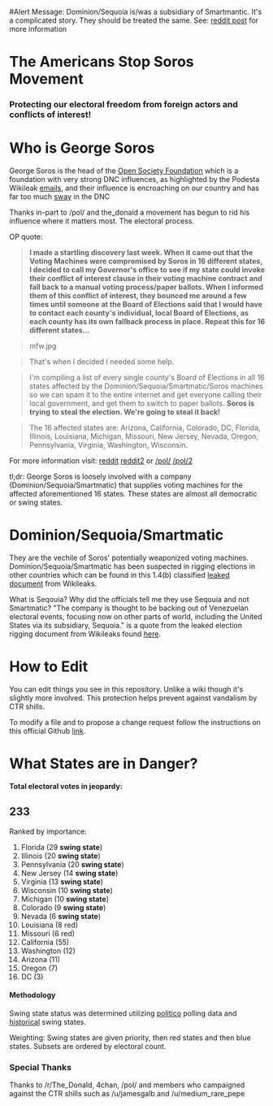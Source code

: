 #Alert Message: Dominion/Sequoia is/was a subsidiary of Smartmantic. It's a complicated story. They should be treated the same. See: [reddit post](https://www.reddit.com/r/The_Donald/comments/58mkiw/stopsoros_dominion_voting_systems/) for more information

# The Americans Stop Soros Movement
### Protecting our electoral freedom from foreign actors and conflicts of interest!




# Who is George Soros

George Soros is the head of the [Open Society Foundation](https://en.wikipedia.org/wiki/Open_society) which is a foundation with very strong DNC influences, as highlighted by the Podesta Wikileak [emails](https://wikileaks.org/podesta-emails/emailid/14273), and their influence is encroaching on our country and has far too much [sway](https://www.wikileaks.org/podesta-emails/emailid/15201) in the DNC

Thanks in-part to /pol/ and the_donald a movement has begun to rid his influence where it matters most. The electoral process.

OP quote:

> **I made a startling discovery last week. When it came out that the Voting Machines were compromised by Soros in 16 different states, I decided to call my Governor's office to see if my state could invoke their conflict of interest clause in their voting machine contract and fall back to a manual voting process/paper ballots.
When I informed them of this conflict of interest, they bounced me around a few times until someone at the Board of Elections said that I would have to contact each county's individual, local Board of Elections, as each county has its own fallback process in place.
Repeat this for 16 different states...**

> mfw.jpg

> That's when I decided I needed some help.

> I'm compiling a list of every single county's Board of Elections in all 16 states affected by the Dominion/Sequoia/Smartmatic/Soros machines so we can spam it to the entire internet and get everyone calling their local government, and get them to switch to paper ballots. **Soros is trying to steal the election. We're going to steal it back!**

> The 16 affected states are:
Arizona, California, Colorado, DC, Florida, Illinois, Louisiana, Michigan, Missouri, New Jersey, Nevada, Oregon, Pennsylvania, Virginia, Washington, Wisconsin.

For more information visit: [reddit](https://www.reddit.com/r/The_Donald/comments/58ffs6/operation_stop_soros_crowd_sourced_weaponized/)  [reddit2](https://www.reddit.com/r/The_Donald/comments/58g0ce/operation_stop_soros_crowd_sourced_weaponized/) or [/pol/](https://boards.4chan.org/pol/thread/93781257) [/pol/2](https://boards.4chan.org/pol/thread/93796259)

tl;dr: George Soros is loosely involved with a company (Dominion/Sequoia/Smartmatic) that supplies voting machines for the affected aforementioned 16 states. These states are almost all democratic or swing states.

# Dominion/Sequoia/Smartmatic

They are the vechile of Soros' potentially weaponized voting machines. Dominion/Sequoia/Smartmatic has been suspected in rigging elections in other countries which can be found in this 1.4(b) classified [leaked document](https://wikileaks.org/plusd/cables/06CARACAS2063_a.html) from Wikileaks.

What is Seqouia? Why did the officials tell me they use Seqouia and not Smartmatic? "The company is thought to be backing out of Venezuelan electoral events, focusing now on other parts of world, including the United States via its subsidiary, Sequoia." is a quote from the leaked election rigging document from Wikileaks found [here](https://wikileaks.org/plusd/cables/06CARACAS2063_a.html).

# How to Edit

You can edit things you see in this repository. Unlike a wiki though it's slightly more involved. This protection helps prevent against vandalism by CTR shills.

To modify a file and to propose a change request follow the instructions on this official Github [link](https://help.github.com/articles/editing-files-in-another-user-s-repository/).

# What States are in Danger?

**Total electoral votes in jeopardy:**
## **233**

Ranked by importance: 

1. Florida (29 **swing state**)
2. Illinois (20 **swing state**)
3. Pennsylvania (20 **swing state**)
4. New Jersey (14 **swing state**)
5. Virginia (13 **swing state**)
6. Wisconsin (10 **swing state**)
7. Michigan (10 **swing state**)
8. Colorado (9 **swing state**)
9. Nevada (6 **swing state**)
10. Louisiana (8 red)
11. Missouri (6 red)
12. California (55)
13. Washington (12)
14. Arizona (11)  
15. Oregon (7) 
16. DC (3)

#### Methodology

Swing state status was determined utilizing [politico](http://www.politico.com/2016-election/swing-states) polling data and [historical](https://en.wikipedia.org/wiki/Swing_state#Historical_swing_states) swing states.

Weighting: Swing states are given priority, then red states and then blue states. Subsets are ordered by electoral count.

### Special Thanks

Thanks to /r/The_Donald, 4chan, /pol/ and members who campaigned against the CTR shills such as /u/jamesgalb and /u/medium_rare_pepe
